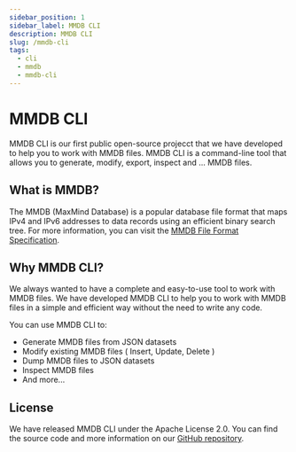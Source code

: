 ```yaml
---
sidebar_position: 1
sidebar_label: MMDB CLI
description: MMDB CLI
slug: /mmdb-cli
tags:
  - cli
  - mmdb
  - mmdb-cli
---
```


# MMDB CLI

MMDB CLI is our first public open-source projecct that we have developed to help you to work with MMDB files. MMDB CLI is a command-line tool that allows you to generate, modify, export, inspect and ... MMDB files.

## What is MMDB?
The MMDB (MaxMind Database) is a popular database file format that maps IPv4 and IPv6 addresses to data records using an efficient binary search tree. For more information, you can visit the [MMDB File Format Specification](https://maxmind.github.io/MaxMind-DB/).

## Why MMDB CLI?
We always wanted to have a complete and easy-to-use tool to work with MMDB files. We have developed MMDB CLI to help you to work with MMDB files in a simple and efficient way without the need to write any code.

You can use MMDB CLI to:
- Generate MMDB files from JSON datasets
- Modify existing MMDB files ( Insert, Update, Delete )
- Dump MMDB files to JSON datasets
- Inspect MMDB files
- And more...

## License
We have released MMDB CLI under the Apache License 2.0. You can find the source code and more information on our [GitHub repository](https://github.com/InfraZ/mmdb-cli).

